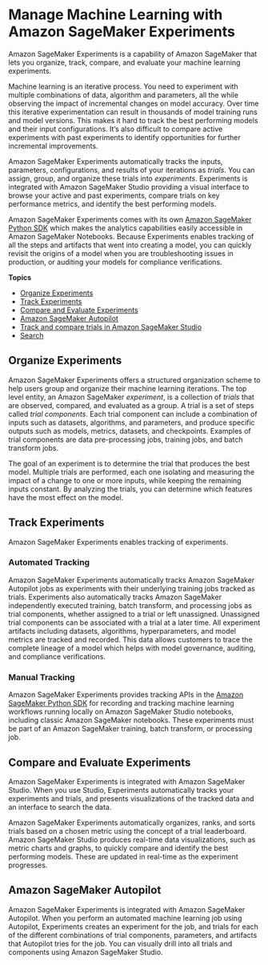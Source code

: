 # Manage Machine Learning with Amazon SageMaker Experiments<a name="experiments"></a>

Amazon SageMaker Experiments is a capability of Amazon SageMaker that lets you organize, track, compare, and evaluate your machine learning experiments\.

Machine learning is an iterative process\. You need to experiment with multiple combinations of data, algorithm and parameters, all the while observing the impact of incremental changes on model accuracy\. Over time this iterative experimentation can result in thousands of model training runs and model versions\. This makes it hard to track the best performing models and their input configurations\. It’s also difficult to compare active experiments with past experiments to identify opportunities for further incremental improvements\.

Amazon SageMaker Experiments automatically tracks the inputs, parameters, configurations, and results of your iterations as *trials*\. You can assign, group, and organize these trials into *experiments*\. Experiments is integrated with Amazon SageMaker Studio providing a visual interface to browse your active and past experiments, compare trials on key performance metrics, and identify the best performing models\.

Amazon SageMaker Experiments comes with its own [Amazon SageMaker Python SDK](https://sagemaker.readthedocs.io) which makes the analytics capabilities easily accessible in Amazon SageMaker Notebooks\. Because Experiments enables tracking of all the steps and artifacts that went into creating a model, you can quickly revisit the origins of a model when you are troubleshooting issues in production, or auditing your models for compliance verifications\.

**Topics**
+ [Organize Experiments](#exp-mgmt-organize)
+ [Track Experiments](#exp-mgmt-track)
+ [Compare and Evaluate Experiments](#exp-mgmt-compare)
+ [Amazon SageMaker Autopilot](#exp-mgmt-automl)
+ [Track and compare trials in Amazon SageMaker Studio](experiments-mnist.md)
+ [Search](search.md)

## Organize Experiments<a name="exp-mgmt-organize"></a>

Amazon SageMaker Experiments offers a structured organization scheme to help users group and organize their machine learning iterations\. The top level entity, an Amazon SageMaker *experiment*, is a collection of *trials* that are observed, compared, and evaluated as a group\. A trial is a set of steps called *trial components*\. Each trial component can include a combination of inputs such as datasets, algorithms, and parameters, and produce specific outputs such as models, metrics, datasets, and checkpoints\. Examples of trial components are data pre\-processing jobs, training jobs, and batch transform jobs\.

The goal of an experiment is to determine the trial that produces the best model\. Multiple trials are performed, each one isolating and measuring the impact of a change to one or more inputs, while keeping the remaining inputs constant\. By analyzing the trials, you can determine which features have the most effect on the model\.

## Track Experiments<a name="exp-mgmt-track"></a>

Amazon SageMaker Experiments enables tracking of experiments\.

### Automated Tracking<a name="w698aac29c11c15b5"></a>

Amazon SageMaker Experiments automatically tracks Amazon SageMaker Autopilot jobs as experiments with their underlying training jobs tracked as trials\. Experiments also automatically tracks Amazon SageMaker independently executed training, batch transform, and processing jobs as trial components, whether assigned to a trial or left unassigned\. Unassigned trial components can be associated with a trial at a later time\. All experiment artifacts including datasets, algorithms, hyperparameters, and model metrics are tracked and recorded\. This data allows customers to trace the complete lineage of a model which helps with model governance, auditing, and compliance verifications\.

### Manual Tracking<a name="w698aac29c11c15b7"></a>

Amazon SageMaker Experiments provides tracking APIs in the [Amazon SageMaker Python SDK](https://sagemaker.readthedocs.io) for recording and tracking machine learning workflows running locally on Amazon SageMaker Studio notebooks, including classic Amazon SageMaker notebooks\. These experiments must be part of an Amazon SageMaker training, batch transform, or processing job\.

## Compare and Evaluate Experiments<a name="exp-mgmt-compare"></a>

Amazon SageMaker Experiments is integrated with Amazon SageMaker Studio\. When you use Studio, Experiments automatically tracks your experiments and trials, and presents visualizations of the tracked data and an interface to search the data\.

Amazon SageMaker Experiments automatically organizes, ranks, and sorts trials based on a chosen metric using the concept of a trial leaderboard\. Amazon SageMaker Studio produces real\-time data visualizations, such as metric charts and graphs, to quickly compare and identify the best performing models\. These are updated in real\-time as the experiment progresses\.

## Amazon SageMaker Autopilot<a name="exp-mgmt-automl"></a>

Amazon SageMaker Experiments is integrated with Amazon SageMaker Autopilot\. When you perform an automated machine learning job using Autopilot, Experiments creates an experiment for the job, and trials for each of the different combinations of trial components, parameters, and artifacts that Autopilot tries for the job\. You can visually drill into all trials and components using Amazon SageMaker Studio\.